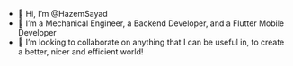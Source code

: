 - 👋 Hi, I’m @HazemSayad
- 👀 I’m a Mechanical Engineer, a Backend Developer, and a Flutter Mobile Developer
- 💞️ I’m looking to collaborate on anything that I can be useful in, to create a better, nicer and efficient world!

<!---
HazemSayad/HazemSayad is a ✨ special ✨ repository because its `README.md` (this file) appears on your GitHub profile.
You can click the Preview link to take a look at your changes.
--->
